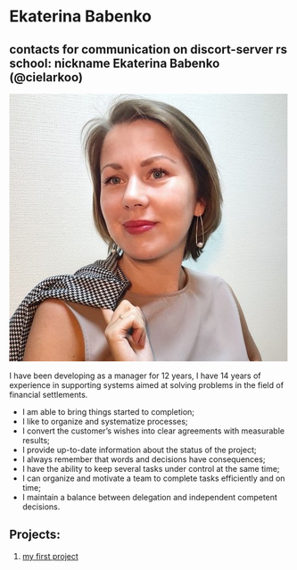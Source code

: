 # Ekaterina Babenko
## contacts for communication on discort-server rs school: nickname  Ekaterina Babenko (@cielarkoo)
![foto](images\foto.png)

I have been developing as a manager for 12 years, I have 14 years of experience in supporting systems aimed at solving problems in the field of financial settlements.

* I am able to bring things started to completion;
* I like to organize and systematize processes;
* I convert the customer’s wishes into clear agreements with measurable results;
* I provide up-to-date information about the status of the project;
* I always remember that words and decisions have consequences;
* I have the ability to keep several tasks under control at the same time;
* I can organize and motivate a team to complete tasks efficiently and on time;
* I maintain a balance between delegation and independent competent decisions.

## Projects:

1. [my first project](https://cielarkoo.github.io/rsschool-cv/cv)

